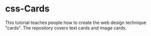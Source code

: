 # css-Cards
This tutorial teaches people how to create the web design technique "cards". The repository covers text cards and image cards.
